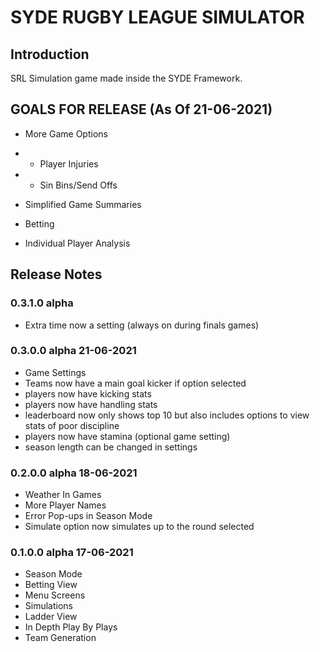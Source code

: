 # SYDE RUGBY LEAGUE SIMULATOR

## Introduction

SRL Simulation game made inside the SYDE Framework.

## GOALS FOR RELEASE (As Of 21-06-2021)
- More Game Options
- - Player Injuries
- - Sin Bins/Send Offs

- Simplified Game Summaries

- Betting

- Individual Player Analysis

## Release Notes

###	 0.3.1.0 alpha
- Extra time now a setting (always on during finals games)

###  0.3.0.0 alpha 21-06-2021
- Game Settings
- Teams now have a main goal kicker if option selected
- players now have kicking stats
- players now have handling stats
- leaderboard now only shows top 10 but also includes options to view stats of poor discipline
- players now have stamina (optional game setting)
- season length can be changed in settings

###  0.2.0.0 alpha 18-06-2021
- Weather In Games
- More Player Names
- Error Pop-ups in Season Mode
- Simulate option now simulates up to the round selected

###  0.1.0.0 alpha 17-06-2021
- Season Mode
- Betting View
- Menu Screens
- Simulations
- Ladder View
- In Depth Play By Plays
- Team Generation
